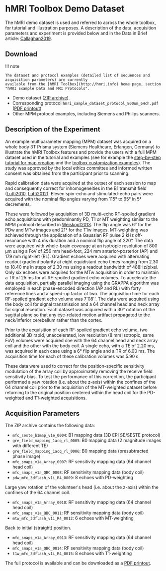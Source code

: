 # hMRI Toolbox Demo Dataset

The hMRI demo dataset is used and referred to across the whole toolbox, for tutorial and illustration purposes. A
description of the data, acquisition parameters and experiment is provided below and in the Data in Brief
article: [Callaghan2019](references.md#callaghan2019).

## Download

!!! note

    The dataset and protocol examples (detailed list of sequences and acquisition parameters) are currently
    available from the [hMRI Toolbox](http://hmri.info) home page, section "hMRI Example Data and MRI Protocols".

- Demo dataset ([ZIP archive][download-link]).
- Corresponding protocol `hmri_sample_dataset_protocol_800um_64ch.pdf` ([PDF printout][download-link])
- Other MPM protocol examples, including Siemens and Philips scanners.

## Description of the Experiment

An example multiparameter mapping (MPM) dataset was acquired on a whole body 3T Prisma system (Siemens Healthcare,
Erlangen, Germany) to illustrate the hMRI Toolbox features and provide the users with a full MPM dataset used in the
tutorial and examples (see for example the [step-by-step tutorial for map creation](mapCreation#example) and
the [toolbox customization examples](defaultsAndCustomization#examples)). The study was approved by the local ethics
committee and informed written consent was obtained from the participant prior to scanning.

Rapid calibration data were acquired at the outset of each session to map and consequently correct for inhomogeneities
in the B1 transmit field ([Lutti2010](references.md#lutti2010), [Lutti2012](references.md#lutti2012)).
Eleven spin-echo and stimulated-echo pairs were acquired with the nominal flip angles varying from 115° to 65° in 5° decrements.

These were followed by acquisition of 3D multi-echo RF-spoiled gradient echo acquisitions
with predominantly PD, T1 or MT weighting similar to the MPM protocol described in
[Weiskopf2013](references.md#weiskopf2013). The flip angle was 6° for the PDw and MTw images and
21° for the T1w images. MT-weighting was achieved through the application of
a Gaussian RF pulse 2 kHz off-resonance with 4 ms duration and a nominal flip angle of 220°.
The data were acquired with whole-brain coverage at an isotropic resolution of 800 µm using a
FoV of 256 mm head-foot, 224 mm anterior-posterior (AP) and 179 mm right-left (RL). Gradient
echoes were acquired with alternating readout gradient polarity at eight equidistant echo times
ranging from 2.30 to 18.40 ms in steps of 2.30 ms using a readout bandwidth of 488Hz/pixel.
Only six echoes were acquired for the MTw acquisition in order to maintain a
TR of 25 ms for all RF-spoiled gradient echo volumes. To accelerate the data acquisition, partially parallel imaging
using
the GRAPPA algorithm was employed in each phase-encoded direction (AP and RL) with forty reference
lines and a speed-up factor of two. The acquisition time for each RF-spoiled gradient echo volume was 7'08''.
The data were acquired using the body coil for signal transmission and a 64 channel head and
neck array for signal reception. Each dataset was acquired with a 30° rotation of the sagittal plane
so that any eye-related motion artifact propagated to the neck/inferior cerebellum rather than the cortex.

Prior to the acquisition of each RF-spoiled gradient echo volume, two additional 3D rapid, unaccelerated, low
resolution (8 mm isotropic, same FoV) volumes were acquired one with the 64 channel head and neck array coil
and the other with the body coil. A single echo, with a TE of 2.20 ms, was
acquired in each case using a 6° flip angle and a TR of 6.00 ms. The acquisition
time for each of these calibration volumes was 5.90 s.

These data were used to correct for the position-specific sensitivity modulation of the
array coil by approximately removing the receive field sensitivity bias.
To test the performance of this correction, the participant performed a yaw
rotation (i.e. about the z-axis) within the confines of the 64 channel coil prior
to the acquisition of the MT-weighted dataset before returning to the original position
centered within the head coil for the PD-weighted and T1-weighted acquisitions.

## Acquisition Parameters

The ZIP archive contains the following data:

- `mfc_seste_b1map_v1e_0004`: B1 mapping data (3D EPI SE/SESTE protocol)
- `gre_field_mapping_1acq_rl_0005`: B0 mapping data (2 magnitude images with different TE)
- `gre_field_mapping_1acq_rl_0006`: B0 mapping data (presubtracted phase image)
- `mfc_smaps_v1a_Array_0007`: RF sensitivity mapping data (64 channel head coil)
- `mfc_smaps_v1a_QBC_0008`: RF sensitivity mapping data (body coil)
- `pdw_mfc_3dflash_v1i_R4_0009`: 8 echoes with PD-weighting

Large yaw rotation of the volunteer's head (i.e. about the z-axis) within the confines of the 64 channel coil.

- `mfc_smaps_v1a_Array_0010`: RF sensitivity mapping data (64 channel head coil)
- `mfc_smaps_v1a_QBC_0011`: RF sensitivity mapping data (body coil)
- `mtw_mfc_3dflash_v1i_R4_0012`: 6 echoes with MT-weighting

Back to initial (straight) position.

- `mfc_smaps_v1a_Array_0013`: RF sensitivity mapping data (64 channel head coil)
- `mfc_smaps_v1a_QBC_0014`: RF sensitivity mapping data (body coil)
- `t1w_mfc_3dflash_v1i_R4_0015`: 8 echoes with T1-weighting

The full protocol is available and can be downloaded as a [PDF printout][download-link].

[download-link]: https://owncloud.gwdg.de/index.php/s/iv2TOQwGy4FGDDZ